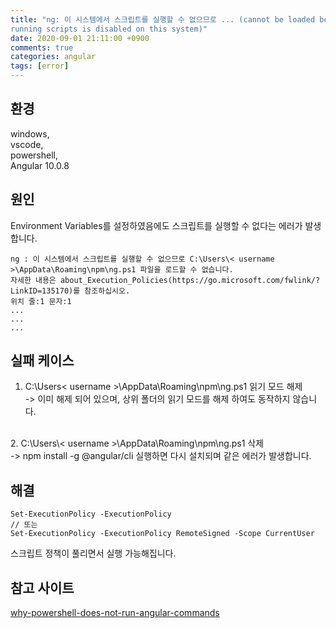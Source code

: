 ```yaml
---
title: "ng: 이 시스템에서 스크립트를 실행할 수 없으므로 ... (cannot be loaded because 
running scripts is disabled on this system)"
date: 2020-09-01 21:11:00 +0900
comments: true
categories: angular
tags: [error]
---
```



## 환경
windows,<br/>
vscode,<br/>
powershell,<br/>
Angular 10.0.8<br/>


## 원인
Environment Variables를 설정하였음에도 스크립트를 실행할 수 없다는 에러가 발생합니다.

```
ng : 이 시스템에서 스크립트를 실행할 수 없으므로 C:\Users\< username >\AppData\Roaming\npm\ng.ps1 파일을 로드할 수 없습니다. 
자세한 내용은 about_Execution_Policies(https://go.microsoft.com/fwlink/?LinkID=135170)를 참조하십시오.
위치 줄:1 문자:1
...
...
...
```
## 실패 케이스
1. C:\Users\< username >\AppData\Roaming\npm\ng.ps1 읽기 모드 해제<br/>
-> 이미 해제 되어 있으며, 상위 폴더의 읽기 모드를 해제 하여도 동작하지 않습니다.<br/>
<br/>
2. C:\Users\< username >\AppData\Roaming\npm\ng.ps1 삭제<br/>
-> npm install -g @angular/cli 실행하면 다시 설치되며 같은 에러가 발생합니다.<br/>


## 해결

```
Set-ExecutionPolicy -ExecutionPolicy
// 또는
Set-ExecutionPolicy -ExecutionPolicy RemoteSigned -Scope CurrentUser
```

스크립트 정책이 풀리면서 실행 가능해집니다.




## 참고 사이트
[why-powershell-does-not-run-angular-commands](https://stackoverflow.com/questions/58032631/why-powershell-does-not-run-angular-commands)